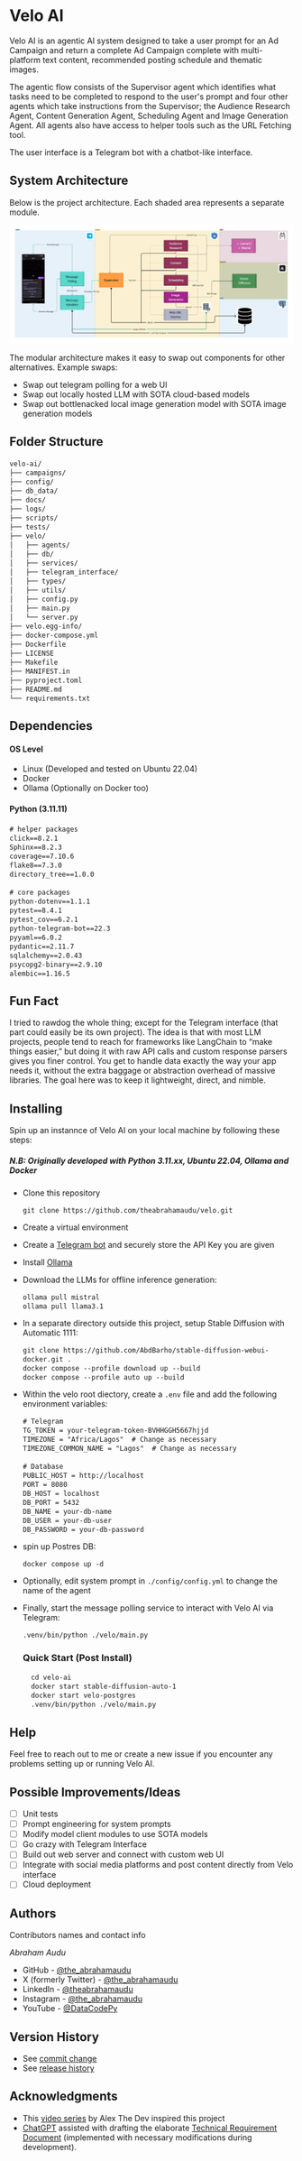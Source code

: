 # Velo AI

Velo AI is an agentic AI system designed to take a user prompt for an Ad Campaign and return a complete Ad Campaign complete with multi-platform text content, recommended posting schedule and thematic images.

The agentic flow consists of the Supervisor agent which identifies what tasks need to be completed to respond to the user's prompt and four other agents which take instructions from the Supervisor; the Audience Research Agent, Content Generation Agent, Scheduling Agent and Image Generation Agent. All agents also have access to helper tools such as the URL Fetching tool.

The user interface is a Telegram bot with a chatbot-like interface.

## System Architecture
Below is the project architecture. Each shaded area represents a separate module.

![image](https://github.com/theabrahamaudu/velo/blob/main/docs/Velo%20AI%20Architecture.png)

The modular architecture makes it easy to swap out components for other alternatives. Example swaps:  
* Swap out telegram polling for a web UI
* Swap out locally hosted LLM with SOTA cloud-based models
* Swap out bottlenacked local image generation model with SOTA image generation models

## Folder Structure


    velo-ai/
    ├── campaigns/
    ├── config/
    ├── db_data/
    ├── docs/
    ├── logs/
    ├── scripts/
    ├── tests/
    ├── velo/
    │   ├── agents/
    │   ├── db/
    │   ├── services/
    │   ├── telegram_interface/
    │   ├── types/
    │   ├── utils/
    │   ├── config.py
    │   ├── main.py
    │   └── server.py
    ├── velo.egg-info/
    ├── docker-compose.yml
    ├── Dockerfile
    ├── LICENSE
    ├── Makefile
    ├── MANIFEST.in
    ├── pyproject.toml
    ├── README.md
    └── requirements.txt

## Dependencies
#### OS Level
- Linux (Developed and tested on Ubuntu 22.04)
- Docker
- Ollama (Optionally on Docker too)

#### Python (3.11.11)
    # helper packages
    click==8.2.1
    Sphinx==8.2.3
    coverage==7.10.6
    flake8==7.3.0
    directory_tree==1.0.0

    # core packages
    python-dotenv==1.1.1
    pytest==8.4.1
    pytest_cov==6.2.1
    python-telegram-bot==22.3
    pyyaml==6.0.2
    pydantic==2.11.7
    sqlalchemy==2.0.43
    psycopg2-binary==2.9.10
    alembic==1.16.5


## Fun Fact
I tried to rawdog the whole thing; except for the Telegram interface (that part could easily be its own project). The idea is that with most LLM projects, people tend to reach for frameworks like LangChain to “make things easier,” but doing it with raw API calls and custom response parsers gives you finer control. You get to handle data exactly the way your app needs it, without the extra baggage or abstraction overhead of massive libraries. The goal here was to keep it lightweight, direct, and nimble.

## Installing
Spin up an instannce of Velo AI on your local machine by following these steps:
##### N.B: Originally developed with Python 3.11.xx, Ubuntu 22.04, Ollama and Docker

- Clone this repository
    ~~~
    git clone https://github.com/theabrahamaudu/velo.git
    ~~~
- Create a virtual environment
- Create a [Telegram bot](https://core.telegram.org/bots/features#botfather) and securely store the API Key you are given
- Install [Ollama](https://ollama.com/download/OllamaSetup.exe)
- Download the LLMs for offline inference generation:
    ~~~
    ollama pull mistral
    ollama pull llama3.1
    ~~~
- In a separate directory outside this project, setup Stable Diffusion with Automatic 1111:
    ~~~
    git clone https://github.com/AbdBarho/stable-diffusion-webui-docker.git .
    docker compose --profile download up --build
    docker compose --profile auto up --build
    ~~~
- Within the velo root diectory, create a `.env` file and add the following environment variables:
    ~~~
    # Telegram
    TG_TOKEN = your-telegram-token-BVHHGGH5667hjjd
    TIMEZONE = "Africa/Lagos"  # Change as necessary
    TIMEZONE_COMMON_NAME = "Lagos"  # Change as necessary

    # Database
    PUBLIC_HOST = http://localhost
    PORT = 8080
    DB_HOST = localhost
    DB_PORT = 5432
    DB_NAME = your-db-name
    DB_USER = your-db-user
    DB_PASSWORD = your-db-password
    ~~~
- spin up Postres DB:
    ~~~
    docker compose up -d
    ~~~
- Optionally, edit system prompt in `./config/config.yml` to change the name of the agent
- Finally, start the message polling service to interact with Velo AI via Telegram:
    ~~~
    .venv/bin/python ./velo/main.py
    ~~~

    ### Quick Start (Post Install)

        cd velo-ai
        docker start stable-diffusion-auto-1
        docker start velo-postgres
        .venv/bin/python ./velo/main.py


## Help
Feel free to reach out to me or create a new issue if you encounter any problems setting up or running Velo AI.

## Possible Improvements/Ideas

- [ ] Unit tests
- [ ] Prompt engineering for system prompts
- [ ] Modify model client modules to use SOTA models
- [ ] Go crazy with Telegram Interface
- [ ] Build out web server and connect with custom web UI
- [ ] Integrate with social media platforms and post content directly from Velo interface
- [ ] Cloud deployment 

## Authors

Contributors names and contact info

*Abraham Audu*

* GitHub - [@the_abrahamaudu](https://github.com/theabrahamaudu)
* X (formerly Twitter) - [@the_abrahamaudu](https://x.com/the_abrahamaudu)
* LinkedIn - [@theabrahamaudu](https://www.linkedin.com/in/theabrahamaudu/)
* Instagram - [@the_abrahamaudu](https://www.instagram.com/the_abrahamaudu/)
* YouTube - [@DataCodePy](https://www.youtube.com/@DataCodePy)

## Version History

* See [commit change](https://github.com/theabrahamaudu/velo/commits/main/)
* See [release history](https://github.com/theabrahamaudu/velo/releases)

## Acknowledgments

* This [video series](https://www.youtube.com/watch?v=x-rCtwsz174&list=PLwHDUsnIdlMykhodmwoe9D6D9KYL0vRbl) by Alex The Dev inspired this project
* [ChatGPT](chat.openai.com) assisted with drafting the elaborate [Technical Requirement Document](https://github.com/theabrahamaudu/velo/blob/main/docs/VeloDocs.md) (implemented with necessary modifications during development).
